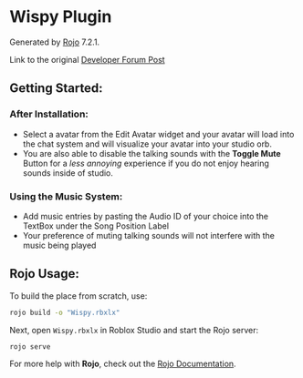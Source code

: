# Wispy Plugin
Generated by [Rojo](https://github.com/rojo-rbx/rojo) 7.2.1.

Link to the original [Developer Forum Post](https://devforum.roblox.com/t/wispy-plugin-stylize-team-create-with-an-all-in-one-plugin/1931584)

## Getting Started:

### After Installation:
 - Select a avatar from the Edit Avatar widget and your avatar will load into the chat system and will visualize your avatar into your studio orb.
 - You are also able to disable the talking sounds with the **Toggle Mute** Button for a *less annoying* experience if you do not enjoy hearing sounds inside of studio.
### Using the Music System:
 - Add music entries by pasting the Audio ID of your choice into the TextBox under the Song Position Label
 - Your preference of muting talking sounds will not interfere with the music being played

## Rojo Usage:
To build the place from scratch, use:

```bash
rojo build -o "Wispy.rbxlx"
```

Next, open `Wispy.rbxlx` in Roblox Studio and start the Rojo server:

```bash
rojo serve
```

For more help with **Rojo**, check out the [Rojo Documentation](https://rojo.space/docs).
